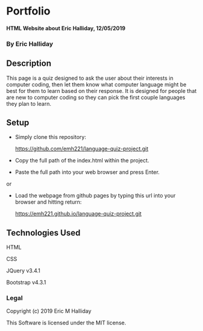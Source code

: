 # Portfolio

#### HTML Website about Eric Halliday, 12/05/2019

### By Eric Halliday

## Description

 This page is a quiz designed to ask the user about their interests in computer coding, then let them know what computer language might be best for them to learn based on their response. It is designed for people that are new to computer coding so they can pick the first couple languages they plan to learn.

## Setup

  * Simply clone this repository:

    https://github.com/emh221/language-quiz-project.git

  * Copy the full path of the index.html within the project.

  * Paste the full path into your web browser and press Enter.

  or

  * Load the webpage from github pages by typing this url into your browser and hitting return:

    https://emh221.github.io/language-quiz-project.git

## Technologies Used

  HTML

  CSS

  JQuery v3.4.1

  Bootstrap v4.3.1

### Legal

  Copyright (c) 2019 Eric M Halliday

  This Software is licensed under the MIT license.

